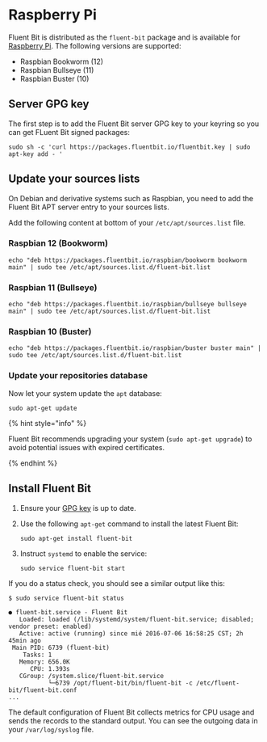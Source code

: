 # Raspberry Pi

Fluent Bit is distributed as the `fluent-bit` package and is available for [Raspberry Pi](https://www.raspberrypi.com/software/operating-systems/). The following versions are supported:

- Raspbian Bookworm (12)
- Raspbian Bullseye (11)
- Raspbian Buster (10)

## Server GPG key

The first step is to add the Fluent Bit server GPG key to your keyring so you can get FLuent Bit signed packages:

```shell
sudo sh -c 'curl https://packages.fluentbit.io/fluentbit.key | sudo apt-key add - '
```

## Update your sources lists

On Debian and derivative systems such as Raspbian, you need to add the Fluent Bit APT server entry to your sources lists.

Add the following content at bottom of your `/etc/apt/sources.list` file.

### Raspbian 12 (Bookworm)

```shell
echo "deb https://packages.fluentbit.io/raspbian/bookworm bookworm main" | sudo tee /etc/apt/sources.list.d/fluent-bit.list
```

### Raspbian 11 (Bullseye)

```shell
echo "deb https://packages.fluentbit.io/raspbian/bullseye bullseye main" | sudo tee /etc/apt/sources.list.d/fluent-bit.list
```

### Raspbian 10 (Buster)

```shell
echo "deb https://packages.fluentbit.io/raspbian/buster buster main" | sudo tee /etc/apt/sources.list.d/fluent-bit.list
```

### Update your repositories database

Now let your system update the `apt` database:

```shell
sudo apt-get update
```

{% hint style="info" %}

Fluent Bit recommends upgrading your system (`sudo apt-get upgrade`) to avoid potential issues with expired certificates.

{% endhint %}

## Install Fluent Bit

1. Ensure your [GPG key](../linux.md#gpg-key-updates) is up to date.

1. Use the following `apt-get` command to install the latest Fluent Bit:

   ```shell
   sudo apt-get install fluent-bit
   ```

1. Instruct `systemd` to enable the service:

   ```shell
   sudo service fluent-bit start
   ```

If you do a status check, you should see a similar output like this:

```shell
$ sudo service fluent-bit status

● fluent-bit.service - Fluent Bit
   Loaded: loaded (/lib/systemd/system/fluent-bit.service; disabled; vendor preset: enabled)
   Active: active (running) since mié 2016-07-06 16:58:25 CST; 2h 45min ago
 Main PID: 6739 (fluent-bit)
    Tasks: 1
   Memory: 656.0K
      CPU: 1.393s
   CGroup: /system.slice/fluent-bit.service
           └─6739 /opt/fluent-bit/bin/fluent-bit -c /etc/fluent-bit/fluent-bit.conf
...
```

The default configuration of Fluent Bit collects metrics for CPU usage and sends the
records to the standard output. You can see the outgoing data in your
`/var/log/syslog` file.

